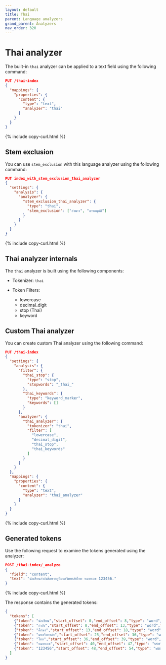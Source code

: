 ```yaml
---
layout: default
title: Thai
parent: Language analyzers
grand_parent: Analyzers
nav_order: 320
---
```


# Thai analyzer

The built-in `thai` analyzer can be applied to a text field using the following command:

```json
PUT /thai-index
{
  "mappings": {
    "properties": {
      "content": {
        "type": "text",
        "analyzer": "thai"
      }
    }
  }
}
```
{% include copy-curl.html %}

## Stem exclusion

You can use `stem_exclusion` with this language analyzer using the following command:

```json
PUT index_with_stem_exclusion_thai_analyzer
{
  "settings": {
    "analysis": {
      "analyzer": {
        "stem_exclusion_thai_analyzer": {
          "type": "thai",
          "stem_exclusion": ["อำนาจ", "การอนุมัติ"]
        }
      }
    }
  }
}
```
{% include copy-curl.html %}

## Thai analyzer internals

The `thai` analyzer is built using the following components:

- Tokenizer: `thai`

- Token Filters:
  - lowercase
  - decimal_digit
  - stop (Thai)
  - keyword

## Custom Thai analyzer

You can create custom Thai analyzer using the following command:

```json
PUT /thai-index
{
  "settings": {
    "analysis": {
      "filter": {
        "thai_stop": {
          "type": "stop",
          "stopwords": "_thai_"
        },
        "thai_keywords": {
          "type": "keyword_marker",
          "keywords": []
        }
      },
      "analyzer": {
        "thai_analyzer": {
          "tokenizer": "thai",
          "filter": [
            "lowercase",
            "decimal_digit",
            "thai_stop",
            "thai_keywords"
          ]
        }
      }
    }
  },
  "mappings": {
    "properties": {
      "content": {
        "type": "text",
        "analyzer": "thai_analyzer"
      }
    }
  }
}
```
{% include copy-curl.html %}

## Generated tokens

Use the following request to examine the tokens generated using the analyzer:

```json
POST /thai-index/_analyze
{
  "field": "content",
  "text": "นักเรียนกำลังศึกษาอยู่ที่มหาวิทยาลัยไทย หมายเลข 123456."
}
```
{% include copy-curl.html %}

The response contains the generated tokens:

```json
{
  "tokens": [
    {"token": "นักเรียน","start_offset": 0,"end_offset": 8,"type": "word","position": 0},
    {"token": "กำลัง","start_offset": 8,"end_offset": 13,"type": "word","position": 1},
    {"token": "ศึกษา","start_offset": 13,"end_offset": 18,"type": "word","position": 2},
    {"token": "มหาวิทยาลัย","start_offset": 25,"end_offset": 36,"type": "word","position": 5},
    {"token": "ไทย","start_offset": 36,"end_offset": 39,"type": "word","position": 6},
    {"token": "หมายเลข","start_offset": 40,"end_offset": 47,"type": "word","position": 7},
    {"token": "123456","start_offset": 48,"end_offset": 54,"type": "word","position": 8}
  ]
}
```